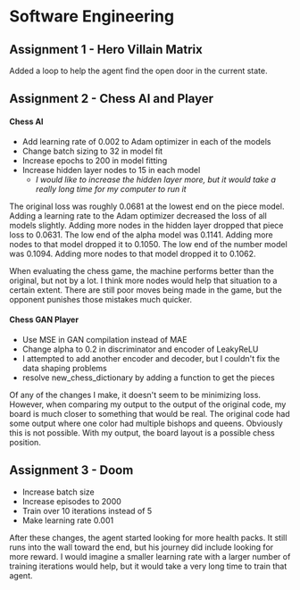 # Software Engineering

## Assignment 1 - Hero Villain Matrix
Added a loop to help the agent find the open door in the current state.

## Assignment 2 - Chess AI and Player
#### Chess AI
- Add learning rate of 0.002 to Adam optimizer in each of the models
- Change batch sizing to 32 in model fit
- Increase epochs to 200 in model fitting
- Increase hidden layer nodes to 15 in each model
  - *I would like to increase the hidden layer more, but it would take a really long time for my computer to run it*

The original loss was roughly 0.0681 at the lowest end on the piece model.  Adding a learning rate to the Adam optimizer decreased the loss of all models slightly.  Adding more nodes in the hidden layer dropped that piece loss to 0.0631.  The low end of the alpha model was 0.1141.  Adding more nodes to that model dropped it to 0.1050. The low end of the number model was 0.1094.  Adding more nodes to that model dropped it to 0.1062.

When evaluating the chess game, the machine performs better than the original, but not by a lot.  I think more nodes would help that situation to a certain extent.  There are still poor moves being made in the game, but the opponent punishes those mistakes much quicker.

#### Chess GAN Player
- Use MSE in GAN compilation instead of MAE
- Change alpha to 0.2 in discriminator and encoder of LeakyReLU
- I attempted to add another encoder and decoder, but I couldn't fix the data shaping problems
- resolve new_chess_dictionary by adding a function to get the pieces

Of any of the changes I make, it doesn't seem to be minimizing loss.  However, when comparing my output to the output of the original code, my board is much closer to something that would be real.  The original code had some output where one color had multiple bishops and queens.  Obviously this is not possible.  With my output, the board layout is a possible chess position.

## Assignment 3 - Doom
- Increase batch size
- Increase episodes to 2000
- Train over 10 iterations instead of 5
- Make learning rate 0.001

After these changes, the agent started looking for more health packs.  It still runs into the wall toward the end, but his journey did include looking for more reward.  I would imagine a smaller learning rate with a larger number of training iterations would help, but it would take a very long time to train that agent.
